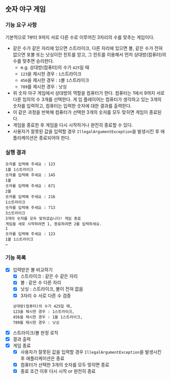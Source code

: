 ## 숫자 야구 게임

### 기능 요구 사항
기본적으로 1부터 9까지 서로 다른 수로 이루어진 3자리의 수를 맞추는 게임이다.

* 같은 수가 같은 자리에 있으면 스트라이크, 다른 자리에 있으면 볼, 같은 수가 전혀 없으면 포볼 또는 낫싱이란 힌트를 얻고, 그 힌트를 이용해서 먼저 상대방(컴퓨터)의 수를 맞추면 승리한다.
    * e.g. 상대방(컴퓨터)의 수가 `425`일 때
    * `123`을 제시한 경우 : `1`스트라이크 
    * `456`을 제시한 경우 : `1`볼 `1`스트라이크
    * `789`를 제시한 경우 : 낫싱
* 위 숫자 야구 게임에서 상대방의 역할을 컴퓨터가 한다. 컴퓨터는 1에서 9까지 서로 다른 임의의 수 3개를 선택한다. 게 임 플레이어는 컴퓨터가 생각하고 있는 3개의 숫자를 입력하고, 컴퓨터는 입력한 숫자에 대한 결과를 출력한다.
* 이 같은 과정을 반복해 컴퓨터가 선택한 3개의 숫자를 모두 맞히면 게임이 종료된다.
* 게임을 종료한 후 게임을 다시 시작하거나 완전히 종료할 수 있다.
* 사용자가 잘못된 값을 입력할 경우 `IllegalArgumentException`을 발생시킨 후 애플리케이션은 종료되어야 한다.

### 실행 결과
```text
숫자를 입력해 주세요 : 123
1볼 1스트라이크
숫자를 입력해 주세요 : 145
1볼
숫자를 입력해 주세요 : 671
2볼
숫자를 입력해 주세요 : 216
1스트라이크
숫자를 입력해 주세요 : 713
3스트라이크
3개의 숫자를 모두 맞히셨습니다! 게임 종료
게임을 새로 시작하려면 1, 종료하려면 2를 입력하세요.
1
숫자를 입력해 주세요 : 123
1볼 1스트라이크
…
```
### 기능 목록
- [X] 입력받은 볼 비교하기
    - [X] 스트라이크 : 같은 수 같은 자리
    - [X] 볼 : 같은 수 다른 자리
    - [X] 낫싱 : 스트라이크, 볼이 전혀 없음
    - [X] 3자리 수 서로 다른 수 검증
  ```text
  상대방(컴퓨터)의 수가 425일 때,
  123을 제시한 경우 : 1스트라이크, 
  456을 제시한 경우 : 1볼 1스트라이크, 
  789를 제시한 경우 : 낫싱
  ```
- [X] 스트라이크/볼 판정 로직
- [X] 결과 출력
- [X] 게임 종료
    - [X] 사용자가 잘못된 값을 입력할 경우 `IllegalArgumentException`을 발생시킨 후 애플리케이션은 종료
    - [X] 컴퓨터가 선택한 3개의 숫자를 모두 맞히면 종료
    - [X] 종료 조건 이후 다시 시작 or 완전히 종료